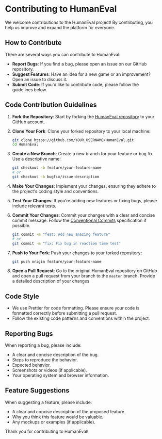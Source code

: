 # Contributing to HumanEval

We welcome contributions to the HumanEval project! By contributing, you help us improve and expand the platform for everyone.

## How to Contribute

There are several ways you can contribute to HumanEval:

-   **Report Bugs**: If you find a bug, please open an issue on our GitHub repository.
-   **Suggest Features**: Have an idea for a new game or an improvement? Open an issue to discuss it.
-   **Submit Code**: If you'd like to contribute code, please follow the guidelines below.

## Code Contribution Guidelines

1.  **Fork the Repository**: Start by forking the [HumanEval repository](https://github.com/ShaikhWarsi/HumanEval) to your GitHub account.

2.  **Clone Your Fork**: Clone your forked repository to your local machine:

    ```bash
    git clone https://github.com/YOUR_USERNAME/HumanEval.git
    cd HumanEval
    ```

3.  **Create a New Branch**: Create a new branch for your feature or bug fix. Use a descriptive name:

    ```bash
    git checkout -b feature/your-feature-name
    # or
    git checkout -b bugfix/issue-description
    ```

4.  **Make Your Changes**: Implement your changes, ensuring they adhere to the project's coding style and conventions.

5.  **Test Your Changes**: If you're adding new features or fixing bugs, please include relevant tests.

6.  **Commit Your Changes**: Commit your changes with a clear and concise commit message. Follow the [Conventional Commits](https://www.conventionalcommits.org/en/v1.0.0/) specification if possible.

    ```bash
    git commit -m "feat: Add new amazing feature"
    # or
    git commit -m "fix: Fix bug in reaction time test"
    ```

7.  **Push to Your Fork**: Push your changes to your forked repository:

    ```bash
    git push origin feature/your-feature-name
    ```

8.  **Open a Pull Request**: Go to the original HumanEval repository on GitHub and open a pull request from your branch to the `master` branch. Provide a detailed description of your changes.

## Code Style

-   We use Prettier for code formatting. Please ensure your code is formatted correctly before submitting a pull request.
-   Follow the existing code patterns and conventions within the project.

## Reporting Bugs

When reporting a bug, please include:

-   A clear and concise description of the bug.
-   Steps to reproduce the behavior.
-   Expected behavior.
-   Screenshots or videos (if applicable).
-   Your operating system and browser information.

## Feature Suggestions

When suggesting a feature, please include:

-   A clear and concise description of the proposed feature.
-   Why you think this feature would be valuable.
-   Any mockups or examples (if applicable).

Thank you for contributing to HumanEval!